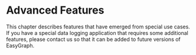 # Advanced Features

This chapter describes features that have emerged from special use cases. If you have a special data logging application that requires some additional features, please contact us so that it can be added to future versions of EasyGraph.

